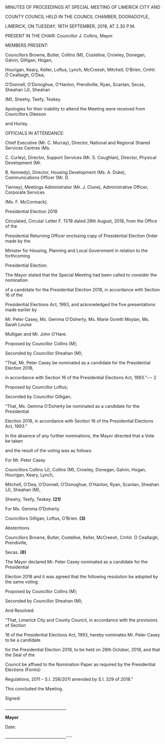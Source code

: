 MINUTES OF PROCEEDINGS AT SPECIAL MEETING OF LIMERICK CITY AND

COUNTY COUNCIL HELD IN THE COUNCIL CHAMBER, DOORADOYLE,

LIMERICK, ON TUESDAY, 18TH SEPTEMBER, 2018, AT 2.30 P.M.

PRESENT IN THE CHAIR:  Councillor J. Collins, Mayor.

MEMBERS PRESENT:

Councillors Browne, Butler, Collins (M), Costelloe, Crowley, Donegan, Galvin, Gilligan, Hogan,

Hourigan, Keary, Keller, Loftus, Lynch, McCreesh, Mitchell, O’Brien, Cmhlr. Ó Ceallaigh, O’Dea,

O’Donnell, O’Donoghue, O’Hanlon, Prendiville, Ryan, Scanlan, Secas, Sheahan (J), Sheahan

(M), Sheehy, Teefy, Teskey.

Apologies for their inability to attend the Meeting were received from Councillors Gleeson

and Hurley.

OFFICIALS IN ATTENDANCE:

Chief Executive (Mr. C. Murray), Director, National and Regional Shared Services Centres (Ms.

C. Curley), Director, Support Services (Mr. S. Coughlan), Director, Physical Development (Mr.

B. Kennedy), Director, Housing Development (Ms. A. Duke), Communications Officer (Mr. D.

Tierney), Meetings Administrator (Mr. J. Clune), Administrative Officer, Corporate Services

(Ms. F. McCormack).

Presidential Election 2018

Circulated, Circular Letter F. 11/18 dated 28th August, 2018, from the Office of the

Presidential Returning Officer enclosing copy of Presidential Election Order made by the

Minister for Housing, Planning and Local Government in relation to the forthcoming

Presidential Election.

The Mayor stated that the Special Meeting had been called to consider the nomination

of a candidate for the Presidential Election 2018, in accordance with Section 16 of the

Presidential Elections Act, 1993, and acknowledged the five presentations made earlier by

Mr. Peter Casey, Ms. Gemma O’Doherty, Ms. Marie Goretti Moylan, Ms. Sarah Louise

Mulligan and Mr. John O’Hare.

Proposed by Councillor Collins (M);

Seconded by Councillor Sheahan (M);

“That, Mr. Peter Casey be nominated as a candidate for the Presidential Election 2018,

in accordance with Section 16 of the Presidential Elections Act, 1993.”---
2

Proposed by Councillor Loftus;

Seconded by Councillor Gilligan;

“That, Ms. Gemma O’Doherty be nominated as a candidate for the Presidential

Election 2018, in accordance with Section 16 of the Presidential Elections Act, 1993.”

In the absence of any further nominations, the Mayor directed that a Vote be taken

and the result of the voting was as follows:

For Mr. Peter Casey

Councillors Collins (J), Collins (M), Crowley, Donegan, Galvin, Hogan, Hourigan, Keary, Lynch,

Mitchell, O’Dea, O’Donnell, O’Donoghue, O’Hanlon, Ryan, Scanlan, Sheahan (J), Sheahan (M),

Sheehy, Teefy, Teskey. **(21)**

For Ms. Gemma O’Doherty

Councillors Gilligan, Loftus, O’Brien. **(3)**

Abstentions

Councillors Browne, Butler, Costelloe, Keller, McCreesh, Cmhlr. Ó Ceallaigh, Prendiville,

Secas. **(8)**

The Mayor declared Mr. Peter Casey nominated as a candidate for the Presidential

Election 2018 and it was agreed that the following resolution be adopted by the same voting:

Proposed by Councillor Collins (M);

Seconded by Councillor Sheahan (M);

And Resolved:

“That, Limerick City and County Council, in accordance with the provisions of Section

16 of the Presidential Elections Act, 1993, hereby nominates Mr. Peter Casey to be a candidate

for the Presidential Election 2018, to be held on 26th October, 2018, and that the Seal of the

Council be affixed to the Nomination Paper as required by the Presidential Elections (Forms)

Regulations, 2011 – S.I. 258/2011 amended by S.I. 329 of 2018.”

This concluded the Meeting.

Signed:

\_\_\_\_\_\_\_\_\_\_\_\_\_\_\_\_\_\_\_\_\_\_\_\_\_\_\_\_\_\_\_

**Mayor**

Date:

\_\_\_\_\_\_\_\_\_\_\_\_\_\_\_\_\_\_\_\_\_\_\_\_\_\_\_\_\_\_\_---
